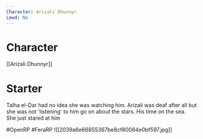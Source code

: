 ```yaml
---
Character: Arizali Dhunnyr
Lewd: No
---
```

# Character
[[Arizali Dhunnyr]]

# Starter
Talha el-Dar had no idea she was watching him. Arizali was deaf after all but she was not 'listening' to him go on about the stars. His time on the sea. She just stared at him

#OpenRP #FeraRP
![[2039a6e66855367be8cf80084e0bf597.jpg]]